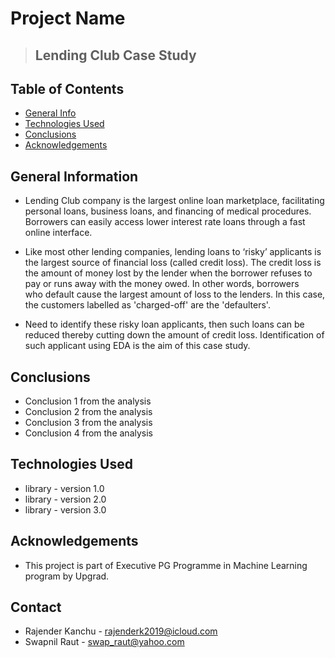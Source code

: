 # Project Name
> ## Lending Club Case Study


## Table of Contents
* [General Info](#general-information)
* [Technologies Used](#technologies-used)
* [Conclusions](#conclusions)
* [Acknowledgements](#acknowledgements)

<!-- You can include any other section that is pertinent to your problem -->

## General Information
- Lending Club company is the largest online loan marketplace, facilitating personal loans, business loans, and financing of medical procedures. Borrowers can easily access lower interest rate loans through a fast online interface. 


- Like most other lending companies, lending loans to ‘risky’ applicants is the largest source of financial loss (called credit loss). The credit loss is the amount of money lost by the lender when the borrower refuses to pay or runs away with the money owed. In other words, borrowers who default cause the largest amount of loss to the lenders. In this case, the customers labelled as 'charged-off' are the 'defaulters'. 

- Need to identify these risky loan applicants, then such loans can be reduced thereby cutting down the amount of credit loss. Identification of such applicant using EDA is the aim of this case study.


<!-- You don't have to answer all the questions - just the ones relevant to your project. -->

## Conclusions
- Conclusion 1 from the analysis
- Conclusion 2 from the analysis
- Conclusion 3 from the analysis
- Conclusion 4 from the analysis

<!-- You don't have to answer all the questions - just the ones relevant to your project. -->


## Technologies Used
- library - version 1.0
- library - version 2.0
- library - version 3.0

<!-- As the libraries versions keep on changing, it is recommended to mention the version of library used in this project -->

## Acknowledgements

- This project is part of Executive PG Programme in Machine Learning program by Upgrad.


## Contact

- Rajender Kanchu - rajenderk2019@icloud.com
- Swapnil Raut - swap_raut@yahoo.com


<!-- Optional -->
<!-- ## License -->
<!-- This project is open source and available under the [... License](). -->

<!-- You don't have to include all sections - just the one's relevant to your project -->
